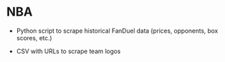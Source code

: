 # NBA
- Python script to scrape historical FanDuel data (prices, opponents, box scores, etc.)

- CSV with URLs to scrape team logos
